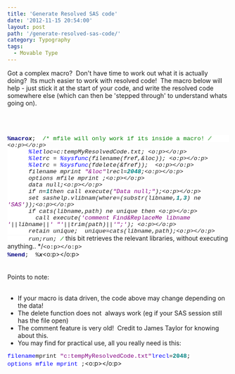 ```yaml
---
title: 'Generate Resolved SAS code'
date: '2012-11-15 20:54:00'
layout: post
path: '/generate-resolved-sas-code/'
category: Typography
tags:
  - Movable Type
---
```


Got a complex macro? &nbsp;Don't have time to work out what it is actually doing? &nbsp;Its much easier to work with resolved code! &nbsp;The macro below will help - just stick it at the start of your code, and write the resolved code somewhere else (which can then be 'stepped through' to understand whats going on).<br /><br /><br /><br /><div style="margin-bottom: 0.0001pt;"><b><span style="background: white; color: navy; font-family: &quot;Courier New&quot;; font-size: 10.0pt;">%macro</span></b><span style="background-color: white; background-position: initial initial; background-repeat: initial initial; font-family: 'Courier New'; font-size: 10pt;"><b><i>x</i></b>;&nbsp; </span><span style="background: white; color: green; font-family: &quot;Courier New&quot;; font-size: 10.0pt;">/* mfile will only work if its inside a macro! */</span><span style="background-color: white; background-position: initial initial; background-repeat: initial initial; font-family: 'Courier New'; font-size: 10pt;">&nbsp;&nbsp;&nbsp;&nbsp;&nbsp; <o:p></o:p></span></div><div style="margin-bottom: 0.0001pt;"><span style="background-color: white; background-position: initial initial; background-repeat: initial initial; font-family: 'Courier New'; font-size: 10pt;">&nbsp;&nbsp;&nbsp;&nbsp;&nbsp; </span><span style="background: white; color: blue; font-family: &quot;Courier New&quot;; font-size: 10.0pt;">%let</span><span style="background-color: white; background-position: initial initial; background-repeat: initial initial; font-family: 'Courier New'; font-size: 10pt;">loc=c:tempMyResolvedCode.txt; <o:p></o:p></span></div><div style="margin-bottom: 0.0001pt;"><span style="background-color: white; background-position: initial initial; background-repeat: initial initial; font-family: 'Courier New'; font-size: 10pt;">&nbsp;&nbsp;&nbsp;&nbsp;&nbsp; </span><span style="background: white; color: blue; font-family: &quot;Courier New&quot;; font-size: 10.0pt;">%let</span><span style="background-color: white; background-position: initial initial; background-repeat: initial initial; font-family: 'Courier New'; font-size: 10pt;">rc = </span><span style="background: white; color: blue; font-family: &quot;Courier New&quot;; font-size: 10.0pt;">%sysfunc</span><span style="background-color: white; background-position: initial initial; background-repeat: initial initial; font-family: 'Courier New'; font-size: 10pt;">(filename(fref,&amp;loc)); <o:p></o:p></span></div><div style="margin-bottom: 0.0001pt;"><span style="background-color: white; background-position: initial initial; background-repeat: initial initial; font-family: 'Courier New'; font-size: 10pt;">&nbsp;&nbsp;&nbsp;&nbsp;&nbsp; </span><span style="background: white; color: blue; font-family: &quot;Courier New&quot;; font-size: 10.0pt;">%let</span><span style="background-color: white; background-position: initial initial; background-repeat: initial initial; font-family: 'Courier New'; font-size: 10pt;">rc = </span><span style="background: white; color: blue; font-family: &quot;Courier New&quot;; font-size: 10.0pt;">%sysfunc</span><span style="background-color: white; background-position: initial initial; background-repeat: initial initial; font-family: 'Courier New'; font-size: 10pt;">(fdelete(&amp;fref));&nbsp; <o:p></o:p></span></div><div style="margin-bottom: 0.0001pt;"><span style="background-color: white; background-position: initial initial; background-repeat: initial initial; font-family: 'Courier New'; font-size: 10pt;">&nbsp;&nbsp;&nbsp;&nbsp;&nbsp; filename mprint </span><span style="background: white; color: purple; font-family: &quot;Courier New&quot;; font-size: 10.0pt;">"&amp;loc"</span><span style="background-color: white; background-position: initial initial; background-repeat: initial initial; font-family: 'Courier New'; font-size: 10pt;">lrecl=</span><b><span style="background: white; color: teal; font-family: &quot;Courier New&quot;; font-size: 10.0pt;">2048</span></b><span style="background-color: white; background-position: initial initial; background-repeat: initial initial; font-family: 'Courier New'; font-size: 10pt;">;<o:p></o:p></span></div><div style="margin-bottom: 0.0001pt;"><span style="background-color: white; background-position: initial initial; background-repeat: initial initial; font-family: 'Courier New'; font-size: 10pt;">&nbsp;&nbsp;&nbsp;&nbsp;&nbsp; options mfile mprint ;<o:p></o:p></span></div><div style="margin-bottom: 0.0001pt;"><span style="background-color: white; background-position: initial initial; background-repeat: initial initial; font-family: 'Courier New'; font-size: 10pt;">&nbsp;&nbsp;&nbsp;&nbsp;&nbsp; data _null_;<o:p></o:p></span></div><div style="margin-bottom: 0.0001pt;"><span style="background-color: white; background-position: initial initial; background-repeat: initial initial; font-family: 'Courier New'; font-size: 10pt;">&nbsp;&nbsp;&nbsp;&nbsp;&nbsp; if _n_=</span><b><span style="background: white; color: teal; font-family: &quot;Courier New&quot;; font-size: 10.0pt;">1</span></b><span style="background-color: white; background-position: initial initial; background-repeat: initial initial; font-family: 'Courier New'; font-size: 10pt;">then call execute(</span><span style="background: white; color: purple; font-family: &quot;Courier New&quot;; font-size: 10.0pt;">"Data _null_;"</span><span style="background-color: white; background-position: initial initial; background-repeat: initial initial; font-family: 'Courier New'; font-size: 10pt;">);<o:p></o:p></span></div><div style="margin-bottom: 0.0001pt;"><span style="background-color: white; background-position: initial initial; background-repeat: initial initial; font-family: 'Courier New'; font-size: 10pt;">&nbsp;&nbsp;&nbsp;&nbsp;&nbsp; set sashelp.vlibnam(where=(substr(libname,</span><b><span style="background: white; color: teal; font-family: &quot;Courier New&quot;; font-size: 10.0pt;">1</span></b><span style="background-color: white; background-position: initial initial; background-repeat: initial initial; font-family: 'Courier New'; font-size: 10pt;">,</span><b><span style="background: white; color: teal; font-family: &quot;Courier New&quot;; font-size: 10.0pt;">3</span></b><span style="background-color: white; background-position: initial initial; background-repeat: initial initial; font-family: 'Courier New'; font-size: 10pt;">) ne </span><span style="background: white; color: purple; font-family: &quot;Courier New&quot;; font-size: 10.0pt;">'SAS'</span><span style="background-color: white; background-position: initial initial; background-repeat: initial initial; font-family: 'Courier New'; font-size: 10pt;">));<o:p></o:p></span></div><div style="margin-bottom: 0.0001pt;"><span style="background-color: white; background-position: initial initial; background-repeat: initial initial; font-family: 'Courier New'; font-size: 10pt;">&nbsp;&nbsp;&nbsp;&nbsp;&nbsp; if cats(libname,path) ne unique then <o:p></o:p></span></div><div style="margin-bottom: 0.0001pt;"><span style="background-color: white; background-position: initial initial; background-repeat: initial initial; font-family: 'Courier New'; font-size: 10pt;">&nbsp;&nbsp;&nbsp;&nbsp;&nbsp;&nbsp;&nbsp;&nbsp;call execute(</span><span style="background: white; color: purple; font-family: &quot;Courier New&quot;; font-size: 10.0pt;">'comment Find&amp;ReplaceMe libname '</span><span style="background-color: white; background-position: initial initial; background-repeat: initial initial; font-family: 'Courier New'; font-size: 10pt;">||libname||</span><span style="background: white; color: purple; font-family: &quot;Courier New&quot;; font-size: 10.0pt;">' "'</span><span style="background-color: white; background-position: initial initial; background-repeat: initial initial; font-family: 'Courier New'; font-size: 10pt;">||trim(path)||</span><span style="background: white; color: purple; font-family: &quot;Courier New&quot;; font-size: 10.0pt;">'";'</span><span style="background-color: white; background-position: initial initial; background-repeat: initial initial; font-family: 'Courier New'; font-size: 10pt;">); <o:p></o:p></span></div><div style="margin-bottom: 0.0001pt;"><span style="background-color: white; background-position: initial initial; background-repeat: initial initial; font-family: 'Courier New'; font-size: 10pt;">&nbsp;&nbsp;&nbsp;&nbsp;&nbsp; retain unique;&nbsp; unique=cats(libname,path);<o:p></o:p></span></div><div style="margin-bottom: 0.0001pt;"><span style="background-color: white; background-position: initial initial; background-repeat: initial initial; font-family: 'Courier New'; font-size: 10pt;">&nbsp;&nbsp;&nbsp;&nbsp;&nbsp; run;run;&nbsp;</span><span style="background: white; color: green; font-family: &quot;Courier New&quot;; font-size: 10.0pt;">/* this bit retrieves the relevant libraries, without executing anything.. */</span><span style="background-color: white; background-position: initial initial; background-repeat: initial initial; font-family: 'Courier New'; font-size: 10pt;"><o:p></o:p></span></div><div><b><span style="background: white; color: navy; font-family: &quot;Courier New&quot;; font-size: 10.0pt; line-height: 115%;">%mend</span></b><span style="background-color: white; background-position: initial initial; background-repeat: initial initial; font-family: 'Courier New'; font-size: 10pt; line-height: 115%;">;&nbsp; %<b><i>x</i></b></span><o:p></o:p></div><br /><br />Points to note:<br /><br /><ul><li>If your macro is data driven, the code above may change depending on the data!</li><li>The delete function does not &nbsp;always work (eg if your SAS session still has the file open)</li><li>The comment feature is very old! &nbsp;Credit to James Taylor for knowing about this.</li><li>You may find for practical use, all you really need is this:</li></ul><div><div style="margin-bottom: 0.0001pt;"><span style="background-color: white; background-position: initial initial; background-repeat: initial initial; color: blue; font-family: 'Courier New'; font-size: 10pt;">filename</span><span style="background-color: white; font-family: 'Courier New'; font-size: 10pt;">mprint </span><span style="background-color: white; background-position: initial initial; background-repeat: initial initial; color: purple; font-family: 'Courier New'; font-size: 10pt;">"c:tempMyResolvedCode.txt"</span><span style="background-color: white; font-family: 'Courier New'; font-size: 10pt;"></span><span style="background-color: white; background-position: initial initial; background-repeat: initial initial; color: blue; font-family: 'Courier New'; font-size: 10pt;">lrecl</span><span style="background-color: white; font-family: 'Courier New'; font-size: 10pt;">=</span><b><span style="background: white; color: teal; font-family: &quot;Courier New&quot;; font-size: 10.0pt;">2048</span></b><span style="background-color: white; font-family: 'Courier New'; font-size: 10pt;">;</span></div><div><span style="background: white; color: blue; font-family: &quot;Courier New&quot;; font-size: 10.0pt; line-height: 115%;">options</span><span style="background-color: white; background-position: initial initial; background-repeat: initial initial; font-family: 'Courier New'; font-size: 10pt; line-height: 115%;"> </span><span style="background: white; color: blue; font-family: &quot;Courier New&quot;; font-size: 10.0pt; line-height: 115%;">mfile</span><span style="background-color: white; background-position: initial initial; background-repeat: initial initial; font-family: 'Courier New'; font-size: 10pt; line-height: 115%;"> </span><span style="background: white; color: blue; font-family: &quot;Courier New&quot;; font-size: 10.0pt; line-height: 115%;">mprint</span><span style="background-color: white; background-position: initial initial; background-repeat: initial initial; font-family: 'Courier New'; font-size: 10pt; line-height: 115%;"> ;</span><o:p></o:p></div></div><div><br /></div><br />